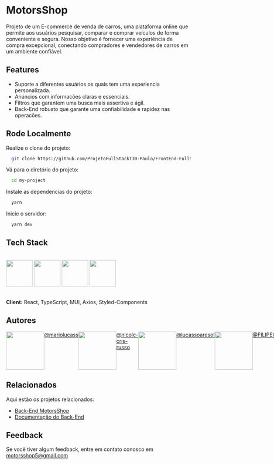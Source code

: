 # MotorsShop

Projeto de um E-commerce de venda de carros, uma plataforma online que permite aos usuários pesquisar, comparar e comprar veículos de forma conveniente e segura. 
Nosso objetivo é fornecer uma experiência de compra excepcional, conectando compradores e vendedores de carros em um ambiente confiável.

## Features

- Suporte a diferentes usuários os quais tem uma experiencia personalizada.
- Anúncios com informacões claras e essenciais.
- Filtros que garantem uma busca mais assertiva e ágil.
- Back-End robusto que garante uma confiabilidade e rapidez nas operacões.


## Rode Localmente

Realize o clone do projeto:

```bash
  git clone https://github.com/ProjetoFullStackT30-Paulo/FrontEnd-FullStackM6.git
```

Vá para o diretório do projeto:

```bash
  cd my-project
```

Instale as dependencias do projeto:

```bash
  yarn
```

Inicie o servidor:

```bash
  yarn dev
```

## Tech Stack

<div style="display: inline_block"><br>
  
<img src="https://cdn.jsdelivr.net/gh/devicons/devicon/icons/html5/html5-plain.svg" height="72px" width="72px"/>
<img src="https://cdn.jsdelivr.net/gh/devicons/devicon/icons/css3/css3-plain.svg" height="72px" width="72px"/>
<img src="https://cdn.jsdelivr.net/gh/devicons/devicon/icons/typescript/typescript-plain.svg" height="72px" width="72px"/>
<img src="https://cdn.jsdelivr.net/gh/devicons/devicon/icons/react/react-original.svg" height="72px" width="72px"/>
  
</div><br>


**Client:** React, TypeScript, MUI, Axios, Styled-Components

## Autores

<div style="display: flex">
  
  <div style="display: inline_block">
    <img src="https://github.com/mariolucass.png" height="104px" width="104px"/>
  </div>
  <div style="display: inline_block" >
    <a href = "https://github.com/mariolucass" > @mariolucass </a>
  </div>

  <div style="display: inline_block">
    <img src="https://github.com/nicole-cris-russo.png" height="104px" width="104px"/>
  </div>
  <div style="display: inline_block" >
    <a href = "https://github.com/nicole-cris-russo"> @nicole-cris-russo </a>
  </div>

  <div style="display: inline_block">
    <img src="https://github.com/lucassoaresol.png" height="104px" width="104px"/>
  </div>
  <div style="display: inline_block" >
    <a href = "https://github.com/lucassoaresol"> @lucassoaresol </a>
  </div>

  <div style="display: inline_block">
    <img src="https://github.com/FILIPECosta77.png" height="104px" width="104px"/>
  </div>
  <div style="display: inline_block" >
    <a href = "https://github.com/FILIPECosta77"> @FILIPECosta77 </a>
  </div>
  
</div>

## Relacionados

Aqui estão os projetos relacionados:

- [Back-End MotorsShop](https://github.com/ProjetoFullStackT30-Paulo/BackEnd-FullStackM6)
- [Documentação do Back-End](https://github.com/ProjetoFullStackT30-Paulo/Doc-BackEnd-FullStackM6)


## Feedback

Se você tiver algum feedback, entre em contato conosco em motorsshop5@gmail.com
